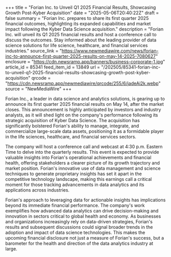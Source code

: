 +++
title = "Forian Inc. to Unveil Q1 2025 Financial Results, Showcasing Growth Post-Kyber Acquisition"
date = "2025-05-06T20:40:22Z"
draft = false
summary = "Forian Inc. prepares to share its first quarter 2025 financial outcomes, highlighting its expanded capabilities and market impact following the Kyber Data Science acquisition."
description = "Forian Inc. will unveil its Q1 2025 financial results and host a conference call to discuss the outcomes. Stay informed about the leading provider of data science solutions for life science, healthcare, and financial services industries."
source_link = "https://www.newmediawire.com/news/forian-inc-to-announce-first-quarter-2025-results-on-may-14-2025-7080627"
enclosure = "https://cdn.newsramp.app/banners/business-corporate-1.jpg"
article_id = 85341
feed_item_id = 13849
url = "/202505/85341-forian-inc-to-unveil-q1-2025-financial-results-showcasing-growth-post-kyber-acquisition"
qrcode = "https://cdn.newsramp.app/newmediawire/qrcode/255/6/jadeAi2k.webp"
source = "NewMediaWire"
+++

<p>Forian Inc., a leader in data science and analytics solutions, is gearing up to announce its first quarter 2025 financial results on May 14, after the market closes. This announcement is highly anticipated by investors and industry analysts, as it will shed light on the company's performance following its strategic acquisition of Kyber Data Science. The acquisition has significantly bolstered Forian's ability to manage, integrate, and commercialize large-scale data assets, positioning it as a formidable player in the life sciences, healthcare, and financial services sectors.</p><p>The company will host a conference call and webcast at 4:30 p.m. Eastern Time to delve into the quarterly results. This event is expected to provide valuable insights into Forian's operational achievements and financial health, offering stakeholders a clearer picture of its growth trajectory and market position. Forian's innovative use of data management and science techniques to generate proprietary insights has set it apart in the competitive technology landscape, making this earnings call a critical moment for those tracking advancements in data analytics and its applications across industries.</p><p>Forian's approach to leveraging data for actionable insights has implications beyond its immediate financial performance. The company's work exemplifies how advanced data analytics can drive decision-making and innovation in sectors critical to global health and economy. As businesses and organizations increasingly rely on data-driven strategies, Forian's results and subsequent discussions could signal broader trends in the adoption and impact of data science technologies. This makes the upcoming financial disclosure not just a measure of Forian's success, but a barometer for the health and direction of the data analytics industry at large.</p>